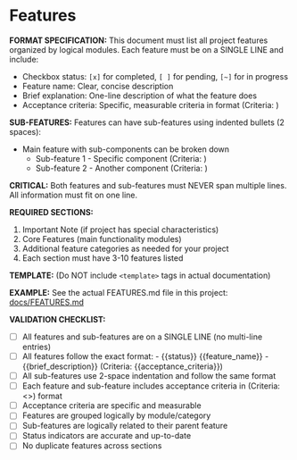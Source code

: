 # Features

**FORMAT SPECIFICATION:** This document must list all project features organized by logical modules. Each feature must be on a SINGLE LINE and include:
- Checkbox status: `[x]` for completed, `[ ]` for pending, `[~]` for in progress
- Feature name: Clear, concise description
- Brief explanation: One-line description of what the feature does
- Acceptance criteria: Specific, measurable criteria in format (Criteria: <criteria description>)

**SUB-FEATURES:** Features can have sub-features using indented bullets (2 spaces):
- Main feature with sub-components can be broken down
  - Sub-feature 1 - Specific component (Criteria: <sub-criteria>)
  - Sub-feature 2 - Another component (Criteria: <sub-criteria>)

**CRITICAL:** Both features and sub-features must NEVER span multiple lines. All information must fit on one line.

**REQUIRED SECTIONS:**
1. Important Note (if project has special characteristics)
2. Core Features (main functionality modules)
3. Additional feature categories as needed for your project
4. Each section must have 3-10 features listed

**TEMPLATE:** (Do NOT include `<template>` tags in actual documentation)
<template>
# Features

## Important Note
{{project_special_note}}

## Core {{module_name}}
- {{status}} {{feature_name}} - {{brief_description}} (Criteria: {{acceptance_criteria}})
- {{status}} {{feature_name}} - {{brief_description}} (Criteria: {{acceptance_criteria}})
  - {{status}} {{sub_feature_name}} - {{sub_component_description}} (Criteria: {{sub_criteria}})
  - {{status}} {{sub_feature_name}} - {{sub_component_description}} (Criteria: {{sub_criteria}})
- {{status}} {{feature_name}} - {{brief_description}} (Criteria: {{acceptance_criteria}})

## {{additional_module_name}}
- {{status}} {{feature_name}} - {{brief_description}} (Criteria: {{acceptance_criteria}})
- {{status}} {{feature_name}} - {{brief_description}} (Criteria: {{acceptance_criteria}})
  - {{status}} {{sub_feature_name}} - {{sub_component_description}} (Criteria: {{sub_criteria}})
</template>

**EXAMPLE:** See the actual FEATURES.md file in this project: [docs/FEATURES.md]({{DDD_REMOTE_BASE}}/docs/FEATURES.md)

**VALIDATION CHECKLIST:**
- [ ] All features and sub-features are on a SINGLE LINE (no multi-line entries)
- [ ] All features follow the exact format: - {{status}} {{feature_name}} - {{brief_description}} (Criteria: {{acceptance_criteria}})
- [ ] All sub-features use 2-space indentation and follow the same format
- [ ] Each feature and sub-feature includes acceptance criteria in (Criteria: <>) format
- [ ] Acceptance criteria are specific and measurable
- [ ] Features are grouped logically by module/category
- [ ] Sub-features are logically related to their parent feature
- [ ] Status indicators are accurate and up-to-date
- [ ] No duplicate features across sections
